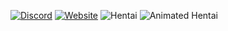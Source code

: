 [![Discord](https://img.shields.io/discord/418093857394262020?label=discord&style=for-the-badge)](https://discord.gg/WUgGJhS)
[![Website](https://img.shields.io/website?label=ruby.js.org&style=for-the-badge&url=https%3A%2F%2Fruby.js.org)](https://ruby.js.org)
![Hentai](https://cdn.discordapp.com/attachments/538086881435582465/733385177409126410/lucifer_judgement_and_justice_helltaker_drawn_by_gram_quartz__sample-67fb4584a56c428d21f53a90fc4bd21.png)
![Animated Hentai](https://cdn.discordapp.com/attachments/538086881435582465/730241921821442179/66ee95b.gif)

